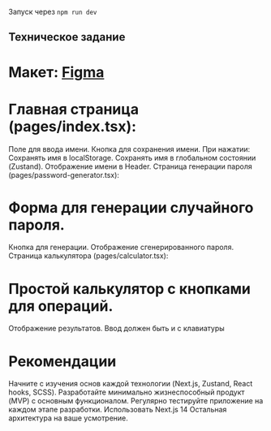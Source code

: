 Запуск через `npm run dev` 

## Техническое задание
# Макет: [Figma](https://www.figma.com/design/Pt0Ki5QgCXOcT2qfdqVyx0/Untitled-(Copy)?node-id=2-12433&node-type=canvas&t=fwmH1cWHCbiOtWpQ-0)

# Главная страница (pages/index.tsx):

Поле для ввода имени.
Кнопка для сохранения имени. При нажатии:
Сохранять имя в localStorage.
Сохранять имя в глобальном состоянии (Zustand).
Отображение имени в Header.
Страница генерации пароля (pages/password-generator.tsx):

# Форма для генерации случайного пароля.
Кнопка для генерации.
Отображение сгенерированного пароля.
Страница калькулятора (pages/calculator.tsx):

# Простой калькулятор с кнопками для операций.
Отображение результатов.
Ввод должен быть и с клавиатуры

# Рекомендации
Начните с изучения основ каждой технологии (Next.js, Zustand, React hooks, SCSS).
Разработайте минимально жизнеспособный продукт (MVP) с основным функционалом.
Регулярно тестируйте приложение на каждом этапе разработки.
Использовать Next.js 14
Остальная архитектура на ваше усмотрение.
